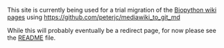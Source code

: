 ---
---

This site is currently being used for a trial migration
of the [Biopython wiki pages](http://biopython.org)
using https://github.com/peterjc/mediawiki_to_git_md

While this will probably eventually be a redirect page,
for now please see the [README](README.md) file.
